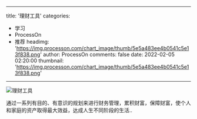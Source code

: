
---
title: '理财工具'
categories: 
 - 学习
 - ProcessOn
 - 推荐
headimg: 'https://img.processon.com/chart_image/thumb/5e5a483ee4b0541c5e13f838.png'
author: ProcessOn
comments: false
date: 2022-02-05 02:20:00
thumbnail: 'https://img.processon.com/chart_image/thumb/5e5a483ee4b0541c5e13f838.png'
---

<div>   
<img class="thumb" alt="理财工具" src="https://img.processon.com/chart_image/thumb/5e5a483ee4b0541c5e13f838.png" referrerpolicy="no-referrer">
<p>通过一系列有目的、有意识的规划来进行财务管理，累积财富，保障财富，使个人和家庭的资产取得最大效益，达成人生不同阶段的生活..</p>  
</div>
            
